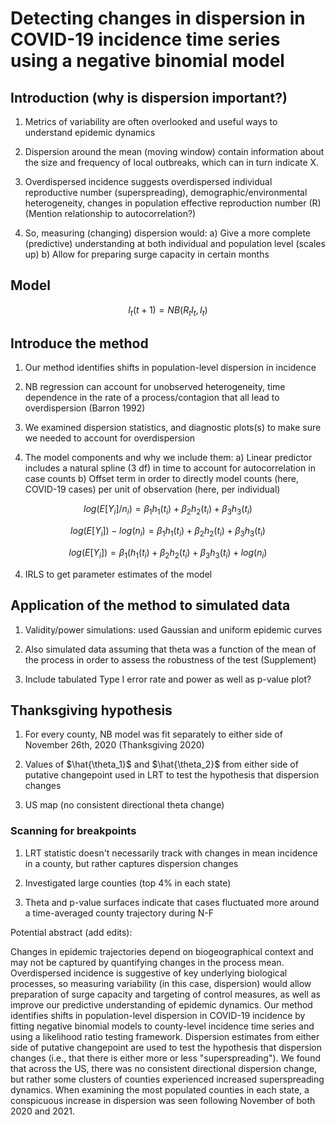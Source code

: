 # Detecting changes in dispersion in COVID-19 incidence time series using a negative binomial model


## Introduction (why is dispersion important?)

1. Metrics of variability are often overlooked and useful ways to understand epidemic dynamics

2. Dispersion around the mean (moving window) contain information about the size and frequency of local outbreaks, which can in turn indicate X.

2. Overdispersed incidence suggests overdispersed individual reproductive number (superspreading), demographic/environmental heterogeneity, changes in population effective reproduction number (R)
(Mention relationship to autocorrelation?)

4. So, measuring (changing) dispersion would:
 a) Give a more complete (predictive) understanding at both individual and population level (scales up)
 b) Allow for preparing surge capacity in certain months



## Model

$$I_t(t+1) = NB(R_t I_t, I_t)$$


## Introduce the method

1. Our method identifies shifts in population-level dispersion in incidence

2. NB regression can account for unobserved heterogeneity, time dependence in the rate of a process/contagion that all lead to overdispersion (Barron 1992)

3. We examined dispersion statistics, and diagnostic plots(s) to make sure we needed to account for overdispersion

3. The model components and why we include them:
  a) Linear predictor includes a natural spline (3 df) in time to account for autocorrelation in case counts
  b) Offset term in order to directly model counts (here, COVID-19 cases) per unit of observation (here, per individual)
  
  $$log(E[Y_i]/n_i) = \beta_1h_1(t_i) + \beta_2h_2(t_i) + \beta_3h_3(t_i)$$
  
  $$log(E[Y_i])-log(n_i) = \beta_1h_1(t_i) + \beta_2h_2(t_i) + \beta_3h_3(t_i)$$
  
  $$log(E[Y_i]) = \beta_1(h_1(t_i) + \beta_2h_2(t_i) + \beta_3h_3(t_i) + log(n_i)$$

4. IRLS to get parameter estimates of the model

## Application of the method to simulated data

1. Validity/power simulations: used Gaussian and uniform epidemic curves

2. Also simulated data assuming that theta was a function of the mean of the process in order to assess the robustness of the test (Supplement)

3. Include tabulated Type I error rate and power as well as p-value plot?

## Thanksgiving hypothesis

1. For every county, NB model was fit separately to either side of November 26th, 2020 (Thanksgiving 2020)

2. Values of $\hat{\theta_1}$ and $\hat{\theta_2}$ from either side of putative changepoint used in LRT
to test the hypothesis that dispersion changes 

3. US map (no consistent directional theta change)

### Scanning for breakpoints 

1. LRT statistic doesn't necessarily track with changes in mean incidence in a county, but rather captures dispersion changes

2. Investigated large counties (top 4% in each state)

2. Theta and p-value surfaces indicate that cases fluctuated more around a time-averaged county trajectory during N-F 


Potential abstract (add edits):

Changes in epidemic trajectories depend on biogeographical context and may not be captured by quantifying changes in the process mean. Overdispersed incidence is suggestive of key underlying biological processes, so measuring variability (in this case, dispersion) would allow preparation of surge capacity and targeting of control measures, as well as improve our predictive understanding of epidemic dynamics. Our method identifies shifts in population-level dispersion in COVID-19 incidence by fitting negative binomial models to county-level incidence time series and using a likelihood ratio testing framework. Dispersion estimates from either side of putative changepoint are used to test the hypothesis that dispersion changes (i.e., that there is either more or less "superspreading"). We found that across the US, there was no consistent directional dispersion change, but rather some clusters of counties experienced increased superspreading dynamics. When examining the most populated counties in each state, a conspicuous increase in dispersion was seen following November of both 2020 and 2021.
